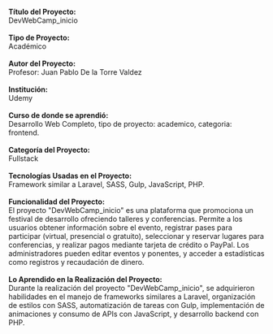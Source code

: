 <strong>Título del Proyecto:</strong><br/>
DevWebCamp_inicio<br/>
<br/>
<strong>Tipo de Proyecto:</strong><br/>
Académico<br/>
<br/>
<strong>Autor del Proyecto:</strong><br/>
Profesor: Juan Pablo De la Torre Valdez<br/>
<br/>
<strong>Institución:</strong><br/>
Udemy<br/>
<br/>
<strong>Curso de donde se aprendió:</strong><br/>
Desarrollo Web Completo, tipo de proyecto: academico, categoria: frontend.<br/>
<br/>
<strong>Categoría del Proyecto:</strong><br/>
Fullstack<br/>
<br/>
<strong>Tecnologías Usadas en el Proyecto:</strong><br/>
Framework similar a Laravel, SASS, Gulp, JavaScript, PHP.<br/>
<br/>
<strong>Funcionalidad del Proyecto:</strong><br/>
El proyecto "DevWebCamp_inicio" es una plataforma que promociona un festival de desarrollo ofreciendo talleres y conferencias. Permite a los usuarios obtener información sobre el evento, registrar pases para participar (virtual, presencial o gratuito), seleccionar y reservar lugares para conferencias, y realizar pagos mediante tarjeta de crédito o PayPal. Los administradores pueden editar eventos y ponentes, y acceder a estadísticas como registros y recaudación de dinero.<br/>
<br/>
<strong>Lo Aprendido en la Realización del Proyecto:</strong><br/>
Durante la realización del proyecto "DevWebCamp_inicio", se adquirieron habilidades en el manejo de frameworks similares a Laravel, organización de estilos con SASS, automatización de tareas con Gulp, implementación de animaciones y consumo de APIs con JavaScript, y desarrollo backend con PHP.<br/>
